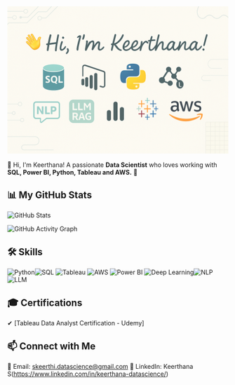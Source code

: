 ![Github Banner](Github.png)

👋 Hi, I'm Keerthana! A passionate **Data Scientist** who loves working with **SQL, Power BI, Python, Tableau and AWS.** 🚀  

## 📊 My GitHub Stats  
![GitHub Stats](https://github-readme-stats.vercel.app/api?username=Keerthana-DS-ghub&show_icons=true&theme=solarized-light)

![GitHub Activity Graph](https://github-readme-activity-graph.vercel.app/graph?username=Keerthana-DS-ghub&theme=dracula)  

## 🛠 Skills  
![Python](https://img.shields.io/badge/Python-3776AB?style=for-the-badge&logo=python&logoColor=white)![SQL](https://img.shields.io/badge/SQL-4479A1?style=for-the-badge&logo=mysql&logoColor=white) ![Tableau](https://img.shields.io/badge/Tableau-E97627?style=for-the-badge&logo=tableau&logoColor=white) ![AWS](https://img.shields.io/badge/AWS-FF9900?style=for-the-badge&logo=amazonaws&logoColor=white) ![Power BI](https://img.shields.io/badge/Power%20BI-F2C811?style=for-the-badge&logo=powerbi&logoColor=black) ![Deep Learning](https://img.shields.io/badge/Deep%20Learning-FF6F00?style=for-the-badge&logo=tensorflow&logoColor=white)![NLP](https://img.shields.io/badge/NLP-1E88E5?style=for-the-badge&logo=google&logoColor=white) ![LLM](https://img.shields.io/badge/LLM-008080?style=for-the-badge&logo=openai&logoColor=white)  

## 🎓 Certifications  
✔ [Tableau Data Analyst Certification - Udemy]

## 📫 Connect with Me  
📧 Email: skeerthi.datascience@gmail.com 
💼 LinkedIn: Keerthana S(https://www.linkedin.com/in/keerthana-datascience/)
